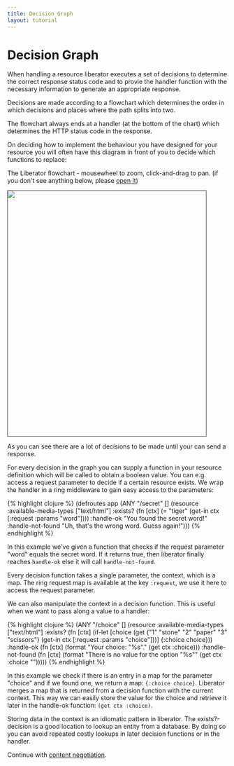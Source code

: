 ```yaml
---
title: Decision Graph
layout: tutorial
---
```

# Decision Graph

When handling a resource liberator executes a set of decisions to
determine the correct response status code and to provie the handler
function with the necessary information to generate an appropriate
response.

Decisions are made according to a flowchart which determines the order
in which decisions and places where the path splits into two.

The flowchart always ends at a handler (at the bottom of the chart)
which determines the HTTP status code in the response.

On deciding how to implement the behaviour you have designed for
your resource you will often have this diagram in front of you to
decide which functions to replace:

The Liberator flowchart - mousewheel to zoom, click-and-drag to
pan. (if you don't see anything below, please [open it](decision-graph.svg))

<span style="border: 1px solid #333; width: 90%; height: 40em; display:block;">
<object data="{{site.url}}assets/img/decision-graph.svg" width="100%" height="100%">
<img src="{{site.url}}assets/img/decision-graph.svg"
        type="image/svg+xml">
</object>
</span>

As you can see there are a lot of decisions to be made until your can
send a response.

For every decision in the graph you can supply a function in your
resource definition which will be called to obtain a boolean value.
You can e.g. access a request parameter to decide if a certain
resource exists. We wrap the handler in a ring middleware to gain easy
access to the parameters:

{% highlight clojure %}
(defroutes app
  (ANY "/secret" []
       (resource :available-media-types ["text/html"]
                 :exists? (fn [ctx]
                            (= "tiger" (get-in ctx [:request :params "word"])))
                 :handle-ok "You found the secret word!"
                 :handle-not-found "Uh, that's the wrong word. Guess again!")))
{% endhighlight %}

In this example we've given a function that checks if the request
parameter "word" equals the secret word. If it returns true, then
liberator finally reaches ````handle-ok```` else it will call
 ```handle-not-found```.

Every decision function takes a single parameter, the context, which
is a map. The ring request map is available at the key
````:request````, we use it here to access the request parameter.

We can also manipulate the context in a decision function. This is
useful when we want to pass along a value to a handler:

{% highlight clojure %}
(ANY "/choice" []
       (resource :available-media-types ["text/html"]
                 :exists? (fn [ctx]
                            (if-let [choice
                                     (get {"1" "stone" "2" "paper" "3" "scissors"}
                                          (get-in ctx [:request :params "choice"]))]
                              {:choice choice}))
                 :handle-ok (fn [ctx]
                              (format "<html>Your choice: &quot;%s&quot;."
                                        (get ctx :choice)))
                 :handle-not-found (fn [ctx]
                                     (format "<html>There is no value for the option &quot;%s&quot;"
                                             (get ctx :choice "")))))
{% endhighlight %}

In this example we check if there is an entry in a map for the
parameter "choice" and if we found one, we return a map:
````{:choice choice}````. Liberator merges a map that is returned from
a decision function with the current context. This way we can easily
store the value for the choice and retrieve it later in the handle-ok
function: ````(get ctx :choice)````.

<div class="alert alert-info">Storing data in the context is an
idiomatic pattern in liberator. The exists?-decision is a good location
to lookup an entity from a database. By doing so you can avoid
repeated costly lookups in later decision functions or in the handler.
</div>

Continue with [content negotiation](conneg.html).
